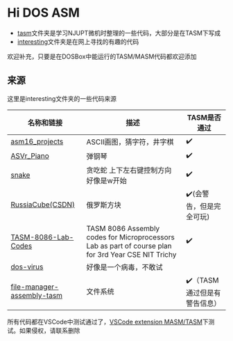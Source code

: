 # Hi DOS ASM

- [tasm](tasm/)文件夹是学习NJUPT微机时整理的一些代码，大部分是在TASM下写成
- [interesting](interesting/)文件夹是在网上寻找的有趣的代码

欢迎补充，只要是在DOSBox中能运行的TASM/MASM代码都欢迎添加

## 来源

这里是interesting文件夹的一些代码来源

|名称和链接|描述|TASM是否通过|
|---|----|---|
|[asm16_projects](https://github.com/hasherezade/asm16_projects)|ASCII画图，猜字符，井字棋|:heavy_check_mark:|
|[ASVr_Piano](https://github.com/WolfDroid/ASVr_Piano)|弹钢琴|:heavy_check_mark:|
|[snake](https://github.com/bengabay11/snake)|贪吃蛇 上下左右键控制方向 好像是w开始|:heavy_check_mark:|
|[RussiaCube(CSDN)](https://blog.csdn.net/zjbh89757/article/details/53816106)|俄罗斯方块|:heavy_check_mark:(会警告，但是完全可玩)|
|[TASM-8086-Lab-Codes](https://github.com/shb9019/TASM-8086-Lab-Codes)|TASM 8086 Assembly codes for Microprocessors Lab as part of course plan for 3rd Year CSE NIT Trichy|:heavy_check_mark:|
|[dos-virus](https://github.com/johangardhage/dos-virus)|好像是一个病毒，不敢试|  |
|[file-manager-assembly-tasm](https://github.com/pishangujeniya/file-manager-assembly-tasm)|文件系统|:heavy_check_mark:（TASM通过但是有警告信息）|

所有代码都在VSCode中测试通过了，[VSCode extension MASM/TASM](https://marketplace.visualstudio.com/items?itemName=xsro.masm-tasm)下测试。如果侵权，请联系删除
